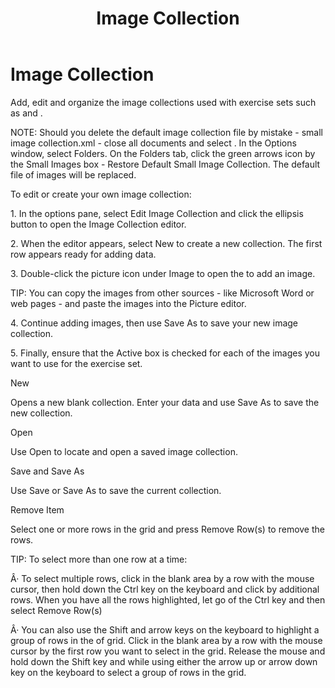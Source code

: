 ﻿---
title: Image Collection
category: reference
---

# Image Collection

Add, edit and organize the image collections used with exercise sets such as and .

NOTE: Should you delete the default image collection file by mistake - small image collection.xml - close all documents and select . In the Options window, select Folders. On the Folders tab, click the green arrows icon by the Small Images box - Restore Default Small Image Collection. The default file of images will be replaced.

To edit or create your own image collection:

1\. In the options pane, select Edit Image Collection and click the ellipsis button to open the Image Collection editor.

2\. When the editor appears, select New to create a new collection. The first row appears ready for adding data.

3\. Double-click the picture icon under Image to open the to add an image.

TIP: You can copy the images from other sources - like Microsoft Word or web pages - and paste the images into the Picture editor.

4\. Continue adding images, then use Save As to save your new image collection.

5\. Finally, ensure that the Active box is checked for each of the images you want to use for the exercise set.

New

Opens a new blank collection. Enter your data and use Save As to save the new collection.

Open

Use Open to locate and open a saved image collection.

Save and Save As

Use Save or Save As to save the current collection.

Remove Item

Select one or more rows in the grid and press Remove Row(s) to remove the rows.

TIP: To select more than one row at a time:

Â· To select multiple rows, click in the blank area by a row with the mouse cursor, then hold down the Ctrl key on the keyboard and click by additional rows. When you have all the rows highlighted, let go of the Ctrl key and then select Remove Row(s)

Â· You can also use the Shift and arrow keys on the keyboard to highlight a group of rows in the of grid. Click in the blank area by a row with the mouse cursor by the first row you want to select in the grid. Release the mouse and hold down the Shift key and while using either the arrow up or arrow down key on the keyboard to select a group of rows in the grid.
